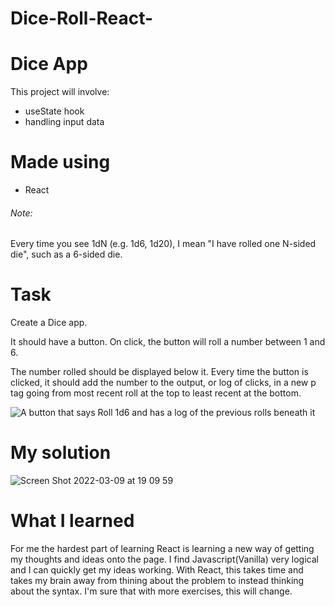 # Dice-Roll-React-

# Dice App

This project will involve:
- useState hook
- handling input data

# Made using

- React


###### Note:
Every time you see 1dN (e.g. 1d6, 1d20), I mean "I have rolled one N-sided die", such as a 6-sided die.

# Task 

Create a Dice app.

It should have a button. On click, the button will roll a number between 1 and 6.

The number rolled should be displayed below it. Every time the button is clicked, it should add the number
to the output, or log of clicks, in a new p tag going from most recent roll at the top to least recent at the bottom.

![A button that says Roll 1d6 and has a log of the previous rolls beneath it](DiceAppImages/Screenshot%202022-03-02%20at%2013.35.16.png)

# My solution 

![Screen Shot 2022-03-09 at 19 09 59](https://user-images.githubusercontent.com/85199675/157514081-87a23489-7039-475f-a198-be80e5bc47b5.png)

# What I learned 

For me the hardest part of learning React is learning a new way of getting my thoughts and ideas onto the page. I find Javascript(Vanilla) very logical and I can quickly get my ideas working. With React, this takes time and takes my brain away from thining about the problem to instead thinking about the syntax. I'm sure that with more exercises, this will change. 
